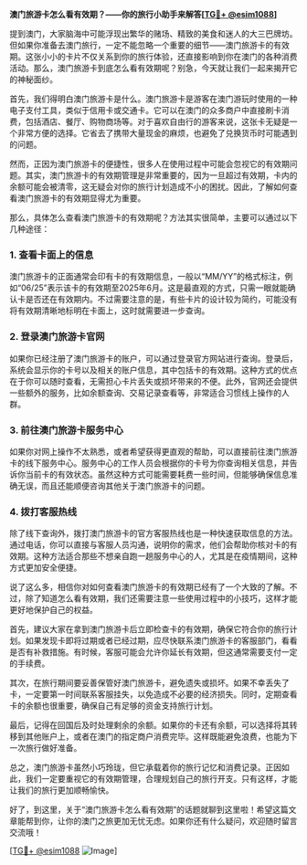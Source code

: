 **澳门旅游卡怎么看有效期？——你的旅行小助手来解答[[TG💪+ @esim1088](https://t.me/s/esim1088)]**

提到澳门，大家脑海中可能浮现出繁华的赌场、精致的美食和迷人的大三巴牌坊。但如果你准备去澳门旅行，一定不能忽略一个重要的细节——澳门旅游卡的有效期。这张小小的卡片不仅关系到你的旅行体验，还直接影响到你在澳门的各种消费活动。那么，澳门旅游卡到底怎么看有效期呢？别急，今天就让我们一起来揭开它的神秘面纱。

首先，我们得明白澳门旅游卡是什么。澳门旅游卡是游客在澳门游玩时使用的一种电子支付工具，类似于信用卡或交通卡。它可以在澳门的众多商户中直接刷卡消费，包括酒店、餐厅、购物商场等。对于喜欢自由行的游客来说，这张卡无疑是一个非常方便的选择。它省去了携带大量现金的麻烦，也避免了兑换货币时可能遇到的问题。

然而，正因为澳门旅游卡的便捷性，很多人在使用过程中可能会忽视它的有效期问题。其实，澳门旅游卡的有效期管理是非常重要的，因为一旦超过有效期，卡内的余额可能会被清零，这无疑会对你的旅行计划造成不小的困扰。因此，了解如何查看澳门旅游卡的有效期显得尤为重要。

那么，具体怎么查看澳门旅游卡的有效期呢？方法其实很简单，主要可以通过以下几种途径：

### **1. 查看卡面上的信息**
澳门旅游卡的正面通常会印有卡的有效期信息，一般以“MM/YY”的格式标注，例如“06/25”表示该卡的有效期至2025年6月。这是最直观的方式，只需一眼就能确认卡是否还在有效期内。不过需要注意的是，有些卡片的设计较为简约，可能没有将有效期清晰地标明在卡面上，这时就需要进一步查询。

### **2. 登录澳门旅游卡官网**
如果你已经注册了澳门旅游卡的账户，可以通过登录官方网站进行查询。登录后，系统会显示你的卡号以及相关的账户信息，其中包括卡的有效期。这种方式的优点在于你可以随时查看，无需担心卡片丢失或损坏带来的不便。此外，官网还会提供一些额外的服务，比如余额查询、交易记录查看等，非常适合习惯线上操作的人群。

### **3. 前往澳门旅游卡服务中心**
如果你对网上操作不太熟悉，或者希望获得更直观的帮助，可以直接前往澳门旅游卡的线下服务中心。服务中心的工作人员会根据你的卡号为你查询相关信息，并告诉你当前卡的有效状态。虽然这种方式可能需要耗费一些时间，但能够确保信息准确无误，而且还能顺便咨询其他关于澳门旅游卡的问题。

### **4. 拨打客服热线**
除了线下查询外，拨打澳门旅游卡的官方客服热线也是一种快速获取信息的方法。通过电话，你可以直接与客服人员沟通，说明你的需求，他们会帮助你核对卡的有效期。这种方法适合那些不想亲自跑一趟服务中心的人，尤其是在疫情期间，这种方式更加安全便捷。

说了这么多，相信你对如何查看澳门旅游卡的有效期已经有了一个大致的了解。不过，除了知道怎么看有效期，我们还需要注意一些使用过程中的小技巧，这样才能更好地保护自己的权益。

首先，建议大家在拿到澳门旅游卡后立即检查卡的有效期，确保它符合你的旅行计划。如果发现卡即将过期或者已经过期，应尽快联系澳门旅游卡的客服部门，看看是否有补救措施。有时候，客服可能会允许你延长有效期，但这通常需要支付一定的手续费。

其次，在旅行期间要妥善保管好澳门旅游卡，避免遗失或损坏。如果不幸丢失了卡，一定要第一时间联系客服挂失，以免造成不必要的经济损失。同时，定期查看卡的余额也很重要，确保自己有足够的资金支持旅行计划。

最后，记得在回国后及时处理剩余的余额。如果你的卡还有余额，可以选择将其转移到其他账户上，或者在澳门的指定商户消费完毕。这样既能避免浪费，也能为下一次旅行做好准备。

总之，澳门旅游卡虽然小巧玲珑，但它承载着你的旅行记忆和消费记录。正因如此，我们一定要重视它的有效期管理，合理规划自己的旅行开支。只有这样，才能让我们的旅行更加顺畅愉快。

好了，到这里，关于“澳门旅游卡怎么看有效期”的话题就聊到这里啦！希望这篇文章能帮到你，让你的澳门之旅更加无忧无虑。如果你还有什么疑问，欢迎随时留言交流哦！

[[TG💪+ @esim1088](https://t.me/s/esim1088) ![Image](https://i.postimg.cc/4NQfJmqS/Snipaste-2025-05-13-00-14-12.png)]